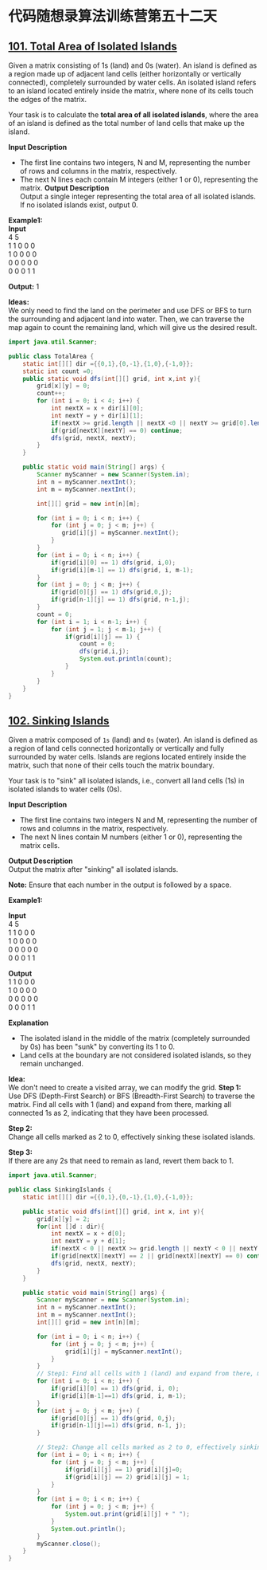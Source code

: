 # 代码随想录算法训练营第五十二天

## [101. Total Area of Isolated Islands](https://kamacoder.com/problempage.php?pid=1173)
Given a matrix consisting of 1s (land) and 0s (water). An island is defined as a region made up of adjacent land cells (either horizontally or vertically connected), completely surrounded by water cells.
An isolated island refers to an island located entirely inside the matrix, where none of its cells touch the edges of the matrix.

Your task is to calculate the **total area of all isolated islands**, where the area of an island is defined as the total number of land cells that make up the island.

**Input Description**
* The first line contains two integers, N and M, representing the number of rows and columns in the matrix, respectively.
* The next N lines each contain M integers (either 1 or 0), representing the matrix.
**Output Description** <br>
Output a single integer representing the total area of all isolated islands. If no isolated islands exist, output 0.

**Example1:** <br>
**Input** <br>
4 5 <br>
1 1 0 0 0 <br>
1 0 0 0 0 <br>
0 0 0 0 0 <br>
0 0 0 1 1

**Output:**  1

**Ideas:** <br>
We only need to find the land on the perimeter and use DFS or BFS to turn the surrounding and adjacent land into water. Then, we can traverse the map again to count the remaining land, which will give us the desired 
result.

```Java
import java.util.Scanner;

public class TotalArea {
    static int[][] dir ={{0,1},{0,-1},{1,0},{-1,0}};
    static int count =0;
    public static void dfs(int[][] grid, int x,int y){
        grid[x][y] = 0;
        count++;
        for (int i = 0; i < 4; i++) {
            int nextX = x + dir[i][0];
            int nextY = y + dir[i][1];
            if(nextX >= grid.length || nextX <0 || nextY >= grid[0].length || nextY < 0) continue;
            if(grid[nextX][nextY] == 0) continue;
            dfs(grid, nextX, nextY);
        }
    }

    public static void main(String[] args) {
        Scanner myScanner = new Scanner(System.in);
        int n = myScanner.nextInt();
        int m = myScanner.nextInt();

        int[][] grid = new int[n][m];

        for (int i = 0; i < n; i++) {
            for (int j = 0; j < m; j++) {
               grid[i][j] = myScanner.nextInt();
            }
        }
        for (int i = 0; i < n; i++) {
            if(grid[i][0] == 1) dfs(grid, i,0);
            if(grid[i][m-1] == 1) dfs(grid, i, m-1);
        }
        for (int j = 0; j < m; j++) {
            if(grid[0][j] == 1) dfs(grid,0,j);
            if(grid[n-1][j] == 1) dfs(grid, n-1,j);
        }
        count = 0;
        for (int i = 1; i < n-1; i++) {
            for (int j = 1; j < m-1; j++) {
                if(grid[i][j] == 1) {
                    count = 0;
                    dfs(grid,i,j);
                    System.out.println(count);
                }
            }
        }
    }
}
```

## [102. Sinking Islands](https://kamacoder.com/problempage.php?pid=1174)

Given a matrix composed of `1s` (land) and `0s` (water). An island is defined as a region of land cells connected horizontally or vertically and fully surrounded by water cells. Islands are regions located entirely 
inside the matrix, such that none of their cells touch the matrix boundary.

Your task is to "sink" all isolated islands, i.e., convert all land cells (1s) in isolated islands to water cells (0s).

**Input Description**
* The first line contains two integers N and M, representing the number of rows and columns in the matrix, respectively.
* The next N lines contain M numbers (either 1 or 0), representing the matrix cells.

**Output Description** <br>
Output the matrix after "sinking" all isolated islands.

**Note:** Ensure that each number in the output is followed by a space.

**Example1:**

**Input** <br>
4 5 <br>
1 1 0 0 0 <br>
1 0 0 0 0 <br>
0 0 0 0 0 <br>
0 0 0 1 1

**Output** <br>
1 1 0 0 0 <br>
1 0 0 0 0 <br>
0 0 0 0 0 <br>
0 0 0 1 1 

**Explanation** 
* The isolated island in the middle of the matrix (completely surrounded by 0s) has been "sunk" by converting its 1 to 0.
* Land cells at the boundary are not considered isolated islands, so they remain unchanged.

**Idea:** <br>
We don't need to create a visited array, we can modify the grid.
**Step 1:** <br>
Use DFS (Depth-First Search) or BFS (Breadth-First Search) to traverse the matrix. Find all cells with 1 (land) and expand from there, marking all connected 1s as 2, indicating that they have been processed.

**Step 2:** <br>
Change all cells marked as 2 to 0, effectively sinking these isolated islands.

**Step 3:** <br>
If there are any 2s that need to remain as land, revert them back to 1.

```Java
import java.util.Scanner;

public class SinkingIslands {
    static int[][] dir ={{0,1},{0,-1},{1,0},{-1,0}};

    public static void dfs(int[][] grid, int x, int y){
        grid[x][y] = 2;
        for(int []d : dir){
            int nextX = x + d[0];
            int nextY = y + d[1];
            if(nextX < 0 || nextX >= grid.length || nextY < 0 || nextY >= grid[0].length) continue;
            if(grid[nextX][nextY] == 2 || grid[nextX][nextY] == 0) continue;
            dfs(grid, nextX, nextY);
        }
    }

    public static void main(String[] args) {
        Scanner myScanner = new Scanner(System.in);
        int n = myScanner.nextInt();
        int m = myScanner.nextInt();
        int[][] grid = new int[n][m];

        for (int i = 0; i < n; i++) {
            for (int j = 0; j < m; j++) {
                grid[i][j] = myScanner.nextInt();
            }
        }
        // Step1: Find all cells with 1 (land) and expand from there, marking as 2.
        for (int i = 0; i < n; i++) {
            if(grid[i][0] == 1) dfs(grid, i, 0);
            if(grid[i][m-1]==1) dfs(grid, i, m-1);
        }
        for (int j = 0; j < m; j++) {
            if(grid[0][j] == 1) dfs(grid, 0,j);
            if(grid[n-1][j]==1) dfs(grid, n-1, j);
        }

        // Step2: Change all cells marked as 2 to 0, effectively sinking these isolated islands.
        for (int i = 0; i < n; i++) {
            for (int j = 0; j < m; j++) {
                if(grid[i][j] == 1) grid[i][j]=0;
                if(grid[i][j] == 2) grid[i][j] = 1;
            }
        }
        for (int i = 0; i < n; i++) {
            for (int j = 0; j < m; j++) {
                System.out.print(grid[i][j] + " ");
            }
            System.out.println();
        }
        myScanner.close();
    }
}



































